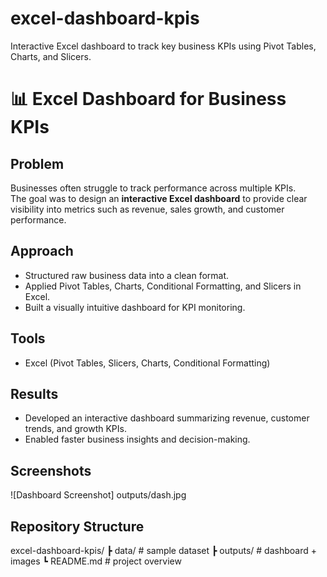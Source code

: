 # excel-dashboard-kpis
Interactive Excel dashboard to track key business KPIs using Pivot Tables, Charts, and Slicers.
# 📊 Excel Dashboard for Business KPIs

## Problem
Businesses often struggle to track performance across multiple KPIs.  
The goal was to design an **interactive Excel dashboard** to provide clear visibility into metrics such as revenue, sales growth, and customer performance.

## Approach
- Structured raw business data into a clean format.
- Applied Pivot Tables, Charts, Conditional Formatting, and Slicers in Excel.
- Built a visually intuitive dashboard for KPI monitoring.

## Tools
- Excel (Pivot Tables, Slicers, Charts, Conditional Formatting)

## Results
- Developed an interactive dashboard summarizing revenue, customer trends, and growth KPIs.
- Enabled faster business insights and decision-making.

## Screenshots
![Dashboard Screenshot] outputs/dash.jpg
## Repository Structure
excel-dashboard-kpis/
┣ data/ # sample dataset
┣ outputs/ # dashboard + images
┗ README.md # project overview
